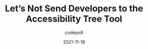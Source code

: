 ---
author: codepo8
date: 2021-11-18
tags:
  - user-agents
  - accessibility
  - tooling
target_url: https://christianheilmann.com/2021/11/18/lets-not-send-developers-to-the-accessibility-tree-tool/
title: Let’s Not Send Developers to the Accessibility Tree Tool
---